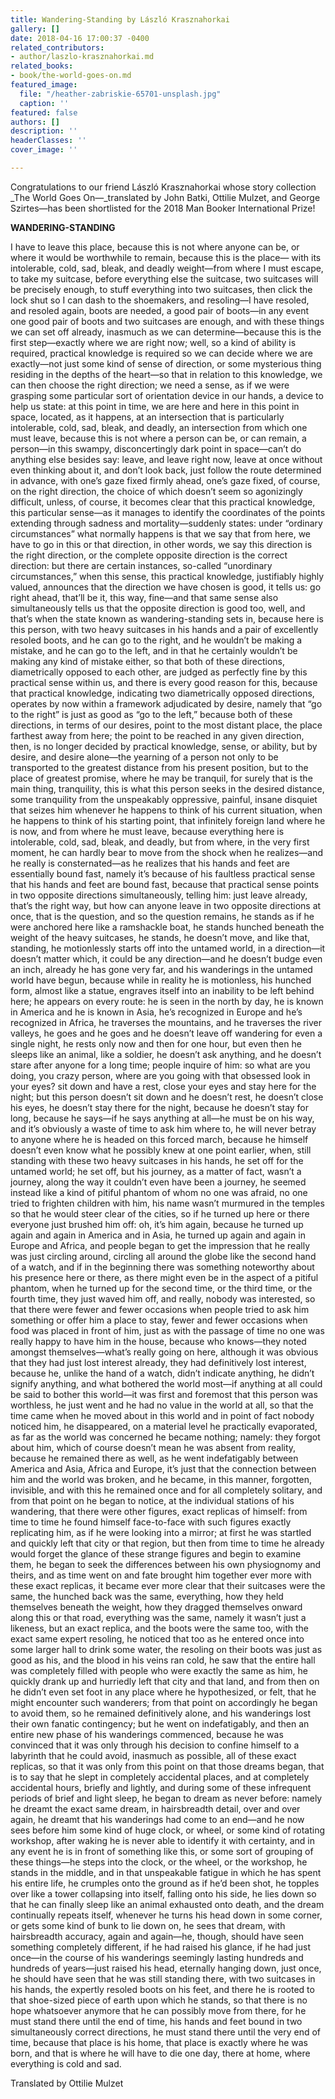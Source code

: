 ```yaml
---
title: Wandering-Standing by László Krasznahorkai
gallery: []
date: 2018-04-16 17:00:37 -0400
related_contributors:
- author/laszlo-krasznahorkai.md
related_books:
- book/the-world-goes-on.md
featured_image:
  file: "/heather-zabriskie-65701-unsplash.jpg"
  caption: ''
featured: false
authors: []
description: ''
headerClasses: ''
cover_image: ''

---
```

Congratulations to our friend László Krasznahorkai whose story collection _The World Goes On—_translated by John Batki, Ottilie Mulzet, and George Szirtes—has been shortlisted for the 2018 Man Booker International Prize! 

**WANDERING-STANDING** 

I have to leave this place, because this is not where anyone can be, or where it would be worthwhile to remain, because this is the place— with its intolerable, cold, sad, bleak, and deadly weight—from where I must escape, to take my suitcase, before everything else the suitcase, two suitcases will be precisely enough, to stuff everything into two suitcases, then click the lock shut so I can dash to the shoemakers, and resoling—I have resoled, and resoled again, boots are needed, a good pair of boots—in any event one good pair of boots and two suitcases are enough, and with these things we can set off already, inasmuch as we can determine—because this is the first step—exactly where we are right now; well, so a kind of ability is required, practical knowledge is required so we can decide where we are exactly—not just some kind of sense of direction, or some mysterious thing residing in the depths of the heart—so that in relation to this knowledge, we can then choose the right direction; we need a sense, as if we were grasping some particular sort of orientation device in our hands, a device to help us state: at this point in time, we are here and here in this point in space, located, as it happens, at an intersection that is particularly intolerable, cold, sad, bleak, and deadly, an intersection from which one must leave, because this is not where a person can be, or can remain, a person—in this swampy, disconcertingly dark point in space—can’t do anything else besides say: leave, and leave right now, leave at once without even thinking about it, and don’t look back, just follow the route determined in advance, with one’s gaze fixed firmly ahead, one’s gaze fixed, of course, on the right direction, the choice of which doesn’t seem so agonizingly difficult, unless, of course, it becomes clear that this practical knowledge, this particular sense—as it manages to identify the coordinates of the points extending through sadness and mortality—suddenly states: under “ordinary circumstances” what normally happens is that we say that from here, we have to go in this or that direction, in other words, we say this direction is the right direction, or the complete opposite direction is the correct direction: but there are certain instances, so-called “unordinary circumstances,” when this sense, this practical knowledge, justifiably highly valued, announces that the direction we have chosen is good, it tells us: go right ahead, that’ll be it, this way, fine—and that same sense also simultaneously tells us that the opposite direction is good too, well, and that’s when the state known as wandering-standing sets in, because here is this person, with two heavy suitcases in his hands and a pair of excellently resoled boots, and he can go to the right, and he wouldn’t be making a mistake, and he can go to the left, and in that he certainly wouldn’t be making any kind of mistake either, so that both of these directions, diametrically opposed to each other, are judged as perfectly fine by this practical sense within us, and there is every good reason for this, because that practical knowledge, indicating two diametrically opposed directions, operates by now within a framework adjudicated by desire, namely that “go to the right” is just as good as “go to the left,” because both of these directions, in terms of our desires, point to the most distant place, the place farthest away from here; the point to be reached in any given direction, then, is no longer decided by practical knowledge, sense, or ability, but by desire, and desire alone—the yearning of a person not only to be transported to the greatest distance from his present position, but to the place of greatest promise, where he may be tranquil, for surely that is the main thing, tranquility, this is what this person seeks in the desired distance, some tranquility from the unspeakably oppressive, painful, insane disquiet that seizes him whenever he happens to think of his current situation, when he happens to think of his starting point, that infinitely foreign land where he is now, and from where he must leave, because everything here is intolerable, cold, sad, bleak, and deadly, but from where, in the very first moment, he can hardly bear to move from the shock when he realizes—and he really is consternated—as he realizes that his hands and feet are essentially bound fast, namely it’s because of his faultless practical sense that his hands and feet are bound fast, because that practical sense points in two opposite directions simultaneously, telling him: just leave already, that’s the right way, but how can anyone leave in two opposite directions at once, that is the question, and so the question remains, he stands as if he were anchored here like a ramshackle boat, he stands hunched beneath the weight of the heavy suitcases, he stands, he doesn’t move, and like that, standing, he motionlessly starts off into the untamed world, in a direction—it doesn’t matter which, it could be any direction—and he doesn’t budge even an inch, already he has gone very far, and his wanderings in the untamed world have begun, because while in reality he is motionless, his hunched form, almost like a statue, engraves itself into an inability to be left behind here; he appears on every route: he is seen in the north by day, he is known in America and he is known in Asia, he’s recognized in Europe and he’s recognized in Africa, he traverses the mountains, and he traverses the river valleys, he goes and he goes and he doesn’t leave off wandering for even a single night, he rests only now and then for one hour, but even then he sleeps like an animal, like a soldier, he doesn’t ask anything, and he doesn’t stare after anyone for a long time; people inquire of him: so what are you doing, you crazy person, where are you going with that obsessed look in your eyes? sit down and have a rest, close your eyes and stay here for the night; but this person doesn’t sit down and he doesn’t rest, he doesn’t close his eyes, he doesn’t stay there for the night, because he doesn’t stay for long, because he says—if he says anything at all—he must be on his way, and it’s obviously a waste of time to ask him where to, he will never betray to anyone where he is headed on this forced march, because he himself doesn’t even know what he possibly knew at one point earlier, when, still standing with these two heavy suitcases in his hands, he set off for the untamed world; he set off, but his journey, as a matter of fact, wasn’t a journey, along the way it couldn’t even have been a journey, he seemed instead like a kind of pitiful phantom of whom no one was afraid, no one tried to frighten children with him, his name wasn’t murmured in the temples so that he would steer clear of the cities, so if he turned up here or there everyone just brushed him off: oh, it’s him again, because he turned up again and again in America and in Asia, he turned up again and again in Europe and Africa, and people began to get the impression that he really was just circling around, circling all around the globe like the second hand of a watch, and if in the beginning there was something noteworthy about his presence here or there, as there might even be in the aspect of a pitiful phantom, when he turned up for the second time, or the third time, or the fourth time, they just waved him off, and really, nobody was interested, so that there were fewer and fewer occasions when people tried to ask him something or offer him a place to stay, fewer and fewer occasions when food was placed in front of him, just as with the passage of time no one was really happy to have him in the house, because who knows—they noted amongst themselves—what’s really going on here, although it was obvious that they had just lost interest already, they had definitively lost interest, because he, unlike the hand of a watch, didn’t indicate anything, he didn’t signify anything, and what bothered the world most—if anything at all could be said to bother this world—it was first and foremost that this person was worthless, he just went and he had no value in the world at all, so that the time came when he moved about in this world and in point of fact nobody noticed him, he disappeared, on a material level he practically evaporated, as far as the world was concerned he became nothing; namely: they forgot about him, which of course doesn’t mean he was absent from reality, because he remained there as well, as he went indefatigably between America and Asia, Africa and Europe, it’s just that the connection between him and the world was broken, and he became, in this manner, forgotten, invisible, and with this he remained once and for all completely solitary, and from that point on he began to notice, at the individual stations of his wandering, that there were other figures, exact replicas of himself: from time to time he found himself face-to-face with such figures exactly replicating him, as if he were looking into a mirror; at first he was startled and quickly left that city or that region, but then from time to time he already would forget the glance of these strange figures and begin to examine them, he began to seek the differences between his own physiognomy and theirs, and as time went on and fate brought him together ever more with these exact replicas, it became ever more clear that their suitcases were the same, the hunched back was the same, everything, how they held themselves beneath the weight, how they dragged themselves onward along this or that road, everything was the same, namely it wasn’t just a likeness, but an exact replica, and the boots were the same too, with the exact same expert resoling, he noticed that too as he entered once into some larger hall to drink some water, the resoling on their boots was just as good as his, and the blood in his veins ran cold, he saw that the entire hall was completely filled with people who were exactly the same as him, he quickly drank up and hurriedly left that city and that land, and from then on he didn’t even set foot in any place where he hypothesized, or felt, that he might encounter such wanderers; from that point on accordingly he began to avoid them, so he remained definitively alone, and his wanderings lost their own fanatic contingency; but he went on indefatigably, and then an entire new phase of his wanderings commenced, because he was convinced that it was only through his decision to confine himself to a labyrinth that he could avoid, inasmuch as possible, all of these exact replicas, so that it was only from this point on that those dreams began, that is to say that he slept in completely accidental places, and at completely accidental hours, briefly and lightly, and during some of these infrequent periods of brief and light sleep, he began to dream as never before: namely he dreamt the exact same dream, in hairsbreadth detail, over and over again, he dreamt that his wanderings had come to an end—and he now sees before him some kind of huge clock, or wheel, or some kind of rotating workshop, after waking he is never able to identify it with certainty, and in any event he is in front of something like this, or some sort of grouping of these things—he steps into the clock, or the wheel, or the workshop, he stands in the middle, and in that unspeakable fatigue in which he has spent his entire life, he crumples onto the ground as if he’d been shot, he topples over like a tower collapsing into itself, falling onto his side, he lies down so that he can finally sleep like an animal exhausted onto death, and the dream continually repeats itself, whenever he turns his head down in some corner, or gets some kind of bunk to lie down on, he sees that dream, with hairsbreadth accuracy, again and again—he, though, should have seen something completely different, if he had raised his glance, if he had just once—in the course of his wanderings seemingly lasting hundreds and hundreds of years—just raised his head, eternally hanging down, just once, he should have seen that he was still standing there, with two suitcases in his hands, the expertly resoled boots on his feet, and there he is rooted to that shoe-sized piece of earth upon which he stands, so that there is no hope whatsoever anymore that he can possibly move from there, for he must stand there until the end of time, his hands and feet bound in two simultaneously correct directions, he must stand there until the very end of time, because that place is his home, that place is exactly where he was born, and that is where he will have to die one day, there at home, where everything is cold and sad. 

Translated by Ottilie Mulzet